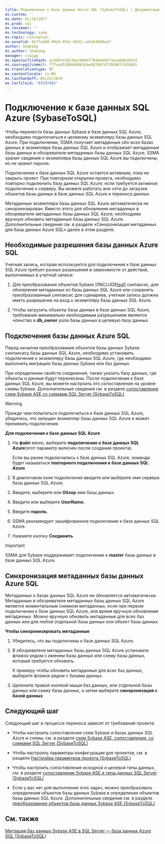 ```yaml
---
title: Подключение к базе данных Azure SQL (SybaseToSQL) | Документация Майкрософт
ms.custom: ''
ms.date: 01/19/2017
ms.prod: sql
ms.reviewer: ''
ms.technology: ssma
ms.topic: conceptual
ms.assetid: 9e77e4b0-40c0-455c-8431-ca5d43849aa7
author: Shamikg
ms.author: Shamikg
manager: craigg
ms.openlocfilehash: ac8b97e36338a280b6f78a0e6bb73eeab882655d
ms.sourcegitcommit: f7fced330b64d6616aeb8766747295807c92dd41
ms.translationtype: MT
ms.contentlocale: ru-RU
ms.lasthandoff: 04/23/2019
ms.locfileid: "63297482"
---
```

# <a name="connecting-to-azure-sql-db-sybasetosql"></a>Подключение к базе данных SQL Azure (SybaseToSQL)
Чтобы перенести базы данных Sybase в базе данных SQL Azure, необходимо подключиться к целевому экземпляру базы данных SQL Azure. При подключении, SSMA получает метаданные обо всех базах данных в экземпляре базы данных SQL Azure и отображает метаданные базы данных в обозревателе метаданных базы данных SQL Azure. SSMA хранит сведения о экземпляра базы данных SQL Azure вы подключены, но не хранит пароли.  
  
Подключение к базе данных SQL Azure остается активным, пока не закрыть проект. При повторном открытии проекта, необходимо повторно подключить базу данных SQL Azure, если требуется активное подключение к серверу. Вы можете работать вне сети до загрузки объектов базы данных в базе данных SQL Azure и переноса данных.  
  
Метаданные экземпляра базы данных SQL Azure автоматически не синхронизирован. Вместо этого для обновления метаданных в обозревателе метаданных базы данных SQL Azure, необходимо вручную обновить метаданные базы данных SQL Azure. Дополнительные сведения см. в разделе «Синхронизация метаданных для базы данных Azure SQL» далее в этом разделе.  
  
## <a name="required-azure-sql-db-permissions"></a>Необходимые разрешения базы данных Azure SQL  
Учетная запись, которая используется для подключения к базе данных SQL Azure требует разных разрешений в зависимости от действий, выполняемых в учетной записи:  
  
1.  Для преобразования объектов Sybase [!INCLUDE[tsql](../../includes/tsql-md.md)] синтаксис, для обновления метаданных из базы данных SQL Azure или сохранить преобразованный синтаксис для сценариев, учетная запись должна иметь разрешение на вход к экземпляру базы данных SQL Azure.  
  
2.  Чтобы загрузить объекты базы данных в базе данных SQL Azure, требование минимально необходимым разрешением является членство в **db_owner** роли базы данных в целевую базу данных.  
  
## <a name="establishing-a-azure-sql-db-connection"></a>Подключения базы данных Azure SQL  
Перед началом преобразования объектов базы данных Sybase синтаксису базы данных SQL Azure, необходимо установить подключение к экземпляру базы данных SQL Azure, где необходимо выполнить миграцию базы данных Sybase или баз данных.  
  
При определении свойств соединения, также указать базу данных, где объекты и данные будут перенесены. После подключения к базе данных SQL Azure, вы можете настроить это сопоставление на уровне схемы Sybase. Дополнительные сведения см. в разделе [сопоставление схем Sybase ASE со схемами SQL Server &#40;SybaseToSQL&#41;](../../ssma/sybase/mapping-sybase-ase-schemas-to-sql-server-schemas-sybasetosql.md)  
  
> [!WARNING]  
> Прежде чем попытаться подключиться к базе данных SQL Azure, убедитесь, что запущен экземпляр базы данных SQL Azure и может принимать подключения.  
  
**Для подключения к базе данных SQL Azure**  
  
1.  На **файл** меню, выберите **подключение к базе данных SQL Azure**(этот параметр включен после создания проекта).  
  
    Если вы ранее подключались к базе данных SQL Azure, команда будет называться **повторного подключения к базе данных SQL Azure**  
  
2.  В диалоговом окне подключения введите или выберите имя сервера базы данных SQL Azure.  
  
3.  Введите, выберите или **Обзор** имя базы данных.  
  
4.  Введите или выберите **UserName**.  
  
5.  Введите **пароль**.  
  
6.  SSMA рекомендует зашифрованное подключение к базе данных SQL Azure.  
  
7.  Нажмите кнопку **Соединить**.  
  
> [!IMPORTANT]  
> SSMA для Sybase поддерживает подключение к **master** базы данных в базе данных SQL Azure.  
  
## <a name="synchronizing-azure-sql-db-metadata"></a>Синхронизация метаданных базы данных Azure SQL  
Метаданные о базах данных SQL Azure не обновляется автоматически. Метаданные в обозревателе метаданных базы данных SQL Azure является моментальным снимком метаданных, если при первом подключении к базе данных SQL Azure, или время вручную обновления метаданных. Можно вручную обновить метаданные для всех баз данных или для любой отдельной базы данных или объект базы данных.  
  
**Чтобы синхронизировать метаданные**  
  
1.  Убедитесь, что вы подключены к базе данных SQL Azure.  
  
2.  В обозревателе метаданных базы данных SQL Azure установите флажок рядом с именем базы данных или схему базы данных, который требуется обновить.  
  
    К примеру чтобы обновить метаданные для всех баз данных, выберите флажок рядом с базами данных.  
  
3.  Щелкните правой кнопкой мыши баз данных, или отдельной базы данных или схему базы данных, а затем выберите **синхронизация с базой данных**.  
  
## <a name="next-step"></a>Следующий шаг  
Следующий шаг в процессе переноса зависит от требований проекта:  
  
-   Чтобы настроить сопоставление схем Sybase и базах данных SQL Azure и схемы, см. в разделе [схем Sybase ASE, сопоставления, со схемами SQL Server &#40;SybaseToSQL&#41;](../../ssma/sybase/mapping-sybase-ase-schemas-to-sql-server-schemas-sybasetosql.md)  
  
-   Чтобы настроить параметры конфигурации для проектов, см. в разделе [Настройка параметров проекта &#40;SybaseToSQL&#41;](../../ssma/sybase/setting-project-options-sybasetosql.md)  
  
-   Чтобы настроить сопоставление исходной и целевой типы данных, см. в разделе [сопоставление Sybase ASE и типы данных SQL Server &#40;SybaseToSQL&#41;](../../ssma/sybase/mapping-sybase-ase-and-sql-server-data-types-sybasetosql.md)  
  
-   Если у вас нет для выполнения этих задач, можно преобразовать определения объектов базы данных Sybase в определения объектов базы данных SQL Azure. Дополнительные сведения см. в разделе [преобразование объектов базы данных Sybase ASE &#40;SybaseToSQL&#41;](../../ssma/sybase/converting-sybase-ase-database-objects-sybasetosql.md)  
  
## <a name="see-also"></a>См. также  
[Миграция баз данных Sybase ASE в SQL Server — база данных Azure SQL &#40;SybaseToSQL&#41;](../../ssma/sybase/migrating-sybase-ase-databases-to-sql-server-azure-sql-db-sybasetosql.md)  
  
